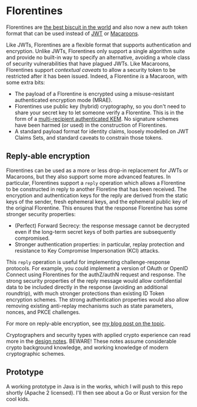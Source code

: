 # Florentines

Florentines are [the best biscuit in the world](https://www.deliaonline.com/recipes/main-ingredient/chocolate/florentines)
and also now a new auth token format that can be used instead of [JWT](https://jwt.io) or [Macaroons](http://macaroons.io).

Like JWTs, Florentines are a flexible format that supports authentication and encryption. Unlike JWTs, Florentines only
support a single algorithm suite and provide no built-in way to specify an alternative, avoiding a whole class of security
vulnerabilities that have plagued JWTs. Like Macaroons, Florentines
support *contextual caveats* to allow a security token to be restricted after it has been issued. Indeed, a Florentine
*is* a Macaroon, with some extra bits:

 - The payload of a Florentine is encrypted using a misuse-resistant authenticated encryption mode (MRAE).
 - Florentines use public key (hybrid) cryptography, so you don't need to share your secret key to let someone verify
   a Florentine. This is in the form of a [multi-recipient authenticated KEM](https://neilmadden.blog/2021/02/16/when-a-kem-is-not-enough/).
   No signature schemes have been harmed (or used) in the construction of Florentines.
 - A standard payload format for identity claims, loosely modelled on JWT Claims Sets, and standard
   caveats to constrain those tokens.
   
## Reply-able encryption

Florentines can be used as a more or less drop-in replacement for JWTs or Macaroons, but they also support some
more advanced features. In particular, Florentines support a `reply` operation which allows a Florentine to be 
constructed in reply to another Floretine that has been received. The encryption and authentication keys for the
reply are derived from the static keys of the sender, fresh ephemeral keys, and the ephemeral public key of the
original Florentine. This ensures that the response Florentine has some stronger security properties:

 - (Perfect) Forward Secrecy: the response message cannot be decrypted even if the long-term secret keys of both
   parties are subsequently compromised.
 - Stronger authentication properties: in particular, replay protection and resistance to Key Compromise Impersonation (KCI)
   attacks.
   
This `reply` operation is useful for implementing challenge-response protocols. For example, you could implement
a version of OAuth or OpenID Connect using Florentines for the authZ/authN request and response. The strong security
properties of the reply message would allow confidential data to be included directly in the response (avoiding an
additional roundtrip), with much stronger protections than existing ID Token encryption schemes. The strong authentication
properties would also allow removing existing anti-replay mechanisms such as state parameters, nonces, and PKCE
challenges.

For more on reply-able encryption, see [my blog post on the topic](https://neilmadden.blog/2021/04/08/from-kems-to-protocols/).

Cryptographers and security types with applied crypto experience can read more in the
[design notes](doc/notes.md). BEWARE! These notes assume considerable crypto background knowledge,
and working knowledge of modern cryptographic schemes.

## Prototype

A working prototype in Java is in the works, which I will push to this repo shortly (Apache 2 licensed).
I'll then see about a Go or Rust version for the cool kids.